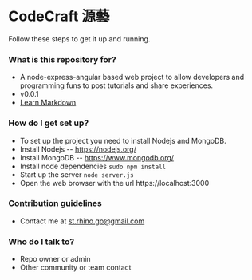 # CodeCraft    源藝 #

Follow these steps to get it up and running.

### What is this repository for? ###

* A node-express-angular based web project to allow developers and programming funs to post tutorials and share experiences.
* v0.0.1
* [Learn Markdown](https://bitbucket.org/tutorials/markdowndemo)

### How do I get set up? ###

* To set up the project you need to install Nodejs and MongoDB.
* Install Nodejs -- https://nodejs.org/
* Install MongoDB -- https://www.mongodb.org/
* Install node dependencies `sudo npm install`
* Start up the server `node server.js`
* Open the web browser with the url https://localhost:3000

### Contribution guidelines ###

* Contact me at st.rhino.go@gmail.com

### Who do I talk to? ###

* Repo owner or admin
* Other community or team contact